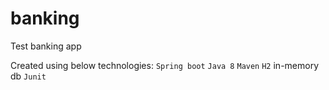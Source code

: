 # banking
Test banking app

Created using below technologies:
`Spring boot`
`Java 8`
`Maven`
`H2` in-memory db
`Junit`
